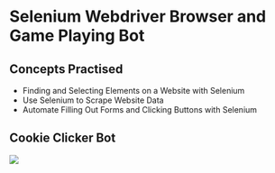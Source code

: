 # Selenium Webdriver Browser and Game Playing Bot
## Concepts Practised
- Finding and Selecting Elements on a Website with Selenium
- Use Selenium to Scrape Website Data
- Automate Filling Out Forms and Clicking Buttons with Selenium
## Cookie Clicker Bot
![](https://user-images.githubusercontent.com/98851253/158495341-fa75c361-84c5-406d-b85e-a8462fc16664.gif)
